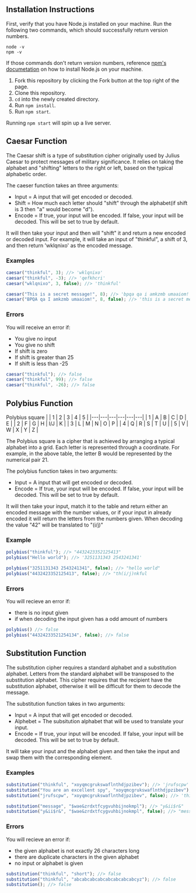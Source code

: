 ## Installation Instructions

First, verify that you have Node.js installed on your machine. Run the following two commands, which should successfully return version numbers.

```
node -v
npm -v
```

If those commands don't return version numbers, reference [npm's documetation](https://docs.npmjs.com/downloading-and-installing-node-js-and-npm) on how to install Node.js on your machine.

1. Fork this repository by clicking the Fork button at the top right of the page.
2. Clone this repository.
3. `cd` into the newly created directory.
4. Run `npm install`.
5. Run `npm start`.

Running `npm start` will spin up a live server.

## Caesar Function

The Caesar shift is a type of substitution cipher originally used by Julius Caesar to protect messages of military significance. It relies on taking the alphabet and "shifting" letters to the right or left, based on the typical alphabetic order.

The caeser function takes an three arguments:
- Input = A input that will get encoded or decoded.
- Shift = How much each letter should "shift" through the alphabet(if shift is 3 then "a" would become "d").
- Encode = If true, your input will be encoded. If false, your input will be decoded. This will be set to true by default.

It will then take your input and then will "shift" it and return a new encoded or decoded input. For example, it will take an input of "thinkful", a shift of 3, and then return 'wklqnixo' as the encoded message.

### Examples

```js
caesar("thinkful", 3); //> 'wklqnixo'
caesar("thinkful", -3); //> 'qefkhcri'
caesar("wklqnixo", 3, false); //> 'thinkful'

caesar("This is a secret message!", 8); //> 'bpqa qa i amkzmb umaaiom!'
caesar("BPQA qa I amkzmb umaaiom!", 8, false); //> 'this is a secret message!'
```

### Errors

You will receive an error if:
- You give no input
- You give no shift
- If shift is zero
- If shift is greater than 25
- If shift is less than -25

```js
caesar("thinkful"); //> false
caesar("thinkful", 99); //> false
caesar("thinkful", -26); //> false
```


## Polybius Function

Polybius square
   |   | 1 | 2 | 3 | 4 | 5 |
|---|---|---|---|---|---|
| 1 | A | B | C | D | E |
| 2 | F | G | H | I/J | K |
| 3 | L | M | N | O | P |
| 4 | Q | R | S | T | U |
| 5 | V | W | X | Y | Z |


The Polybius square is a cipher that is achieved by arranging a typical alphabet into a grid. Each letter is represented through a coordinate. For example, in the above table, the letter B would be represented by the numerical pair 21.

The polybius function takes in two arguments:
- Input = A input that will get encoded or decoded.
- Encode = If true, your input will be encoded. If false, your input will be decoded. This will be set to true by default.

It will then take your input, match it to the table and return either an encoded message with the number values, or if your input in already encoded it will return the letters from the numbers given. When decoding the value "42" will be translated to "(i/j)"

### Example

```js
polybius("thinkful"); //> "4432423352125413"
polybius("Hello world"); //> '3251131343 2543241341'

polybius("3251131343 2543241341", false); //> "hello world"
polybius("4432423352125413", false); //> "th(i/j)nkful
```

### Errors

You will recieve an error if:
- there is no input given
- if when decoding the input given has a odd amount of numbers

```js
polybius() //> false
polybius("44324233521254134", false); //> false
```

## Substitution Function

The substitution cipher requires a standard alphabet and a substitution alphabet. Letters from the standard alphabet will be transposed to the substitution alphabet. This cipher requires that the recipient have the substitution alphabet, otherwise it will be difficult for them to decode the message.


The substitution function takes in two arguments:
- Input = A input that will get encoded or decoded.
- Alphebet = The subsitution alphabet that will be used to translate your input.
- Encode = If true, your input will be encoded. If false, your input will be decoded. This will be set to true by default.

It will take your input and the alphabet given and then take the input and swap them with the corresponding element.

### Examples

```js
substitution("thinkful", "xoyqmcgrukswaflnthdjpzibev"); //> 'jrufscpw'
substitution("You are an excellent spy", "xoyqmcgrukswaflnthdjpzibev"); //> 'elp xhm xf mbymwwmfj dne'
substitution("jrufscpw", "xoyqmcgrukswaflnthdjpzibev", false); //> 'thinkful'

substitution("message", "$wae&zrdxtfcygvuhbijnokmpl"); //> "y&ii$r&"
substitution("y&ii$r&", "$wae&zrdxtfcygvuhbijnokmpl", false); //> "message"
```

### Errors

You will recieve an error if:
- the given alphabet is not exactly 26 characters long
- there are duplicate characters in the given alphabet
- no input or alphabet is given

```js
substitution("thinkful", "short"); //> false
substitution("thinkful", "abcabcabcabcabcabcabcabcyz"); //> false
substitution(); //> false
```